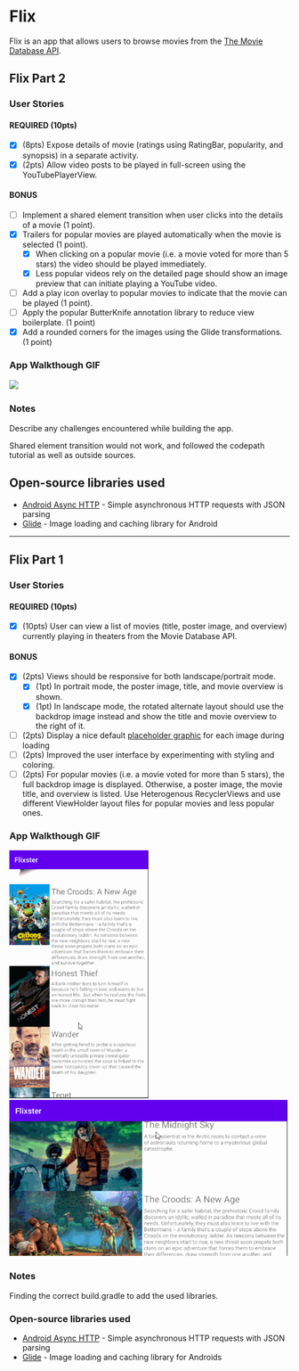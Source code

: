 # Flix
Flix is an app that allows users to browse movies from the [The Movie Database API](http://docs.themoviedb.apiary.io/#).

## Flix Part 2

### User Stories

#### REQUIRED (10pts)

- [X] (8pts) Expose details of movie (ratings using RatingBar, popularity, and synopsis) in a separate activity.
- [X] (2pts) Allow video posts to be played in full-screen using the YouTubePlayerView.

#### BONUS

- [ ] Implement a shared element transition when user clicks into the details of a movie (1 point).
- [X] Trailers for popular movies are played automatically when the movie is selected (1 point).
  - [X] When clicking on a popular movie (i.e. a movie voted for more than 5 stars) the video should be played immediately.
  - [X] Less popular videos rely on the detailed page should show an image preview that can initiate playing a YouTube video.
- [ ] Add a play icon overlay to popular movies to indicate that the movie can be played (1 point).
- [ ] Apply the popular ButterKnife annotation library to reduce view boilerplate. (1 point)
- [X] Add a rounded corners for the images using the Glide transformations. (1 point)

### App Walkthough GIF

<img src="https://github.com/manuev2/Flixster/blob/master/walkthrough_part2_revised.gif" width=250><br>

### Notes

Describe any challenges encountered while building the app.

Shared element transition would not work, and followed the codepath tutorial as well as outside sources. 

## Open-source libraries used
- [Android Async HTTP](https://github.com/codepath/CPAsyncHttpClient) - Simple asynchronous HTTP requests with JSON parsing
- [Glide](https://github.com/bumptech/glide) - Image loading and caching library for Android

---

## Flix Part 1

### User Stories

#### REQUIRED (10pts)
- [X] (10pts) User can view a list of movies (title, poster image, and overview) currently playing in theaters from the Movie Database API.

#### BONUS
- [X] (2pts) Views should be responsive for both landscape/portrait mode.
   - [X] (1pt) In portrait mode, the poster image, title, and movie overview is shown.
   - [X] (1pt) In landscape mode, the rotated alternate layout should use the backdrop image instead and show the title and movie overview to the right of it.

- [ ] (2pts) Display a nice default [placeholder graphic](https://guides.codepath.org/android/Displaying-Images-with-the-Glide-Library#advanced-usage) for each image during loading
- [ ] (2pts) Improved the user interface by experimenting with styling and coloring.
- [ ] (2pts) For popular movies (i.e. a movie voted for more than 5 stars), the full backdrop image is displayed. Otherwise, a poster image, the movie title, and overview is listed. Use Heterogenous RecyclerViews and use different ViewHolder layout files for popular movies and less popular ones.

### App Walkthough GIF

<img src="walkthrough.gif" width=250><br>
<img src="walkthrough_land.gif" width=500><br>

### Notes
Finding the correct build.gradle to add the used libraries.

### Open-source libraries used

- [Android Async HTTP](https://github.com/codepath/CPAsyncHttpClient) - Simple asynchronous HTTP requests with JSON parsing
- [Glide](https://github.com/bumptech/glide) - Image loading and caching library for Androids
